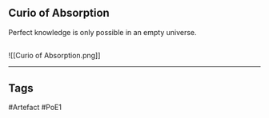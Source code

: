 ## Curio of Absorption
Perfect knowledge is only possible in an empty universe.
##
![[Curio of Absorption.png]]

---
## Tags
#Artefact
#PoE1